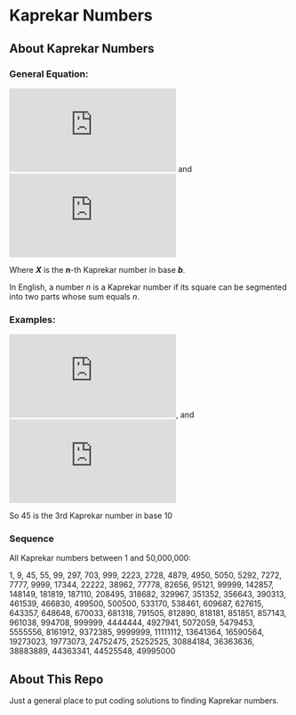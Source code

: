 # Kaprekar Numbers

## About Kaprekar Numbers
### General Equation:

![equation](http://www.sciweavers.org/tex2img.php?eq=X%5E2%20%3D%20A%28b%5En%29%20%2B%20B&bc=White&fc=Black&im=jpg&fs=12&ff=arev&edit=0)
and
![equation](http://www.sciweavers.org/tex2img.php?eq=X%20%3D%20A%20%2B%20B&bc=White&fc=Black&im=jpg&fs=12&ff=arev&edit=0)

Where ***X*** is the ***n***-th Kaprekar number in base ***b***.

In English, a number *n* is a Kaprekar number if its square can be segmented into two parts whose sum equals *n*.

### Examples: 

![equation](http://www.sciweavers.org/tex2img.php?eq=2%2810%5E3%29%20%2B%20025%20%3D%202025%20%3D%2045%5E2&bc=White&fc=Black&im=jpg&fs=12&ff=arev&edit=0), and ![equation](http://www.sciweavers.org/tex2img.php?eq=45%20%3D%2020%20%2B%2025&bc=White&fc=Black&im=jpg&fs=12&ff=arev&edit=0)

So 45 is the 3rd Kaprekar number in base 10

### Sequence
All Kaprekar numbers between 1 and 50,000,000:

1, 9, 45, 55, 99, 297, 703, 999, 2223, 2728, 4879, 4950, 5050, 5292, 7272, 7777, 9999, 17344, 22222, 38962, 77778, 82656, 95121, 99999, 142857, 148149, 181819, 187110, 208495, 318682, 329967, 351352, 356643, 390313, 461539, 466830, 499500, 500500, 533170, 538461, 609687, 627615, 643357, 648648, 670033, 681318, 791505, 812890, 818181, 851851, 857143, 961038, 994708, 999999, 4444444, 4927941, 5072059, 5479453, 5555556, 8161912, 9372385, 9999999, 11111112, 13641364, 16590564, 19273023, 19773073, 24752475, 25252525, 30884184, 36363636, 38883889, 44363341, 44525548, 49995000

## About This Repo
Just a general place to put coding solutions to finding Kaprekar numbers.
